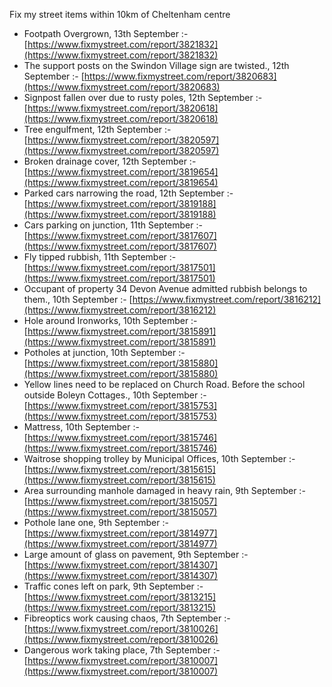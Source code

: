 Fix my street items within 10km of Cheltenham centre

<!-- fix_marker starts -->

- Footpath Overgrown, 13th September :- [https://www.fixmystreet.com/report/3821832](https://www.fixmystreet.com/report/3821832)
- The support posts on the Swindon Village sign are twisted., 12th September :- [https://www.fixmystreet.com/report/3820683](https://www.fixmystreet.com/report/3820683)
- Signpost fallen over due to rusty poles, 12th September :- [https://www.fixmystreet.com/report/3820618](https://www.fixmystreet.com/report/3820618)
- Tree engulfment, 12th September :- [https://www.fixmystreet.com/report/3820597](https://www.fixmystreet.com/report/3820597)
- Broken drainage cover, 12th September :- [https://www.fixmystreet.com/report/3819654](https://www.fixmystreet.com/report/3819654)
- Parked cars narrowing the road, 12th September :- [https://www.fixmystreet.com/report/3819188](https://www.fixmystreet.com/report/3819188)
- Cars parking on junction, 11th September :- [https://www.fixmystreet.com/report/3817607](https://www.fixmystreet.com/report/3817607)
- Fly tipped rubbish, 11th September :- [https://www.fixmystreet.com/report/3817501](https://www.fixmystreet.com/report/3817501)
- Occupant of property 34 Devon Avenue admitted rubbish belongs to them., 10th September :- [https://www.fixmystreet.com/report/3816212](https://www.fixmystreet.com/report/3816212)
- Hole around Ironworks, 10th September :- [https://www.fixmystreet.com/report/3815891](https://www.fixmystreet.com/report/3815891)
- Potholes at junction, 10th September :- [https://www.fixmystreet.com/report/3815880](https://www.fixmystreet.com/report/3815880)
- Yellow lines need to be replaced on Church Road. Before the school outside Boleyn Cottages., 10th September :- [https://www.fixmystreet.com/report/3815753](https://www.fixmystreet.com/report/3815753)
- Mattress, 10th September :- [https://www.fixmystreet.com/report/3815746](https://www.fixmystreet.com/report/3815746)
- Waitrose shopping trolley by Municipal Offices, 10th September :- [https://www.fixmystreet.com/report/3815615](https://www.fixmystreet.com/report/3815615)
- Area surrounding manhole damaged in heavy rain, 9th September :- [https://www.fixmystreet.com/report/3815057](https://www.fixmystreet.com/report/3815057)
- Pothole lane one, 9th September :- [https://www.fixmystreet.com/report/3814977](https://www.fixmystreet.com/report/3814977)
- Large amount of glass on pavement, 9th September :- [https://www.fixmystreet.com/report/3814307](https://www.fixmystreet.com/report/3814307)
- Traffic cones left on park, 9th September :- [https://www.fixmystreet.com/report/3813215](https://www.fixmystreet.com/report/3813215)
- Fibreoptics work causing chaos, 7th September :- [https://www.fixmystreet.com/report/3810026](https://www.fixmystreet.com/report/3810026)
- Dangerous work taking place, 7th September :- [https://www.fixmystreet.com/report/3810007](https://www.fixmystreet.com/report/3810007)

<!-- fix_marker ends -->